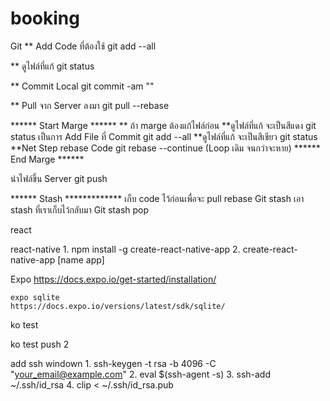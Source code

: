 # booking

Git
** Add Code ที่ต้องใช้ 
	git add --all

** ดูไฟล์ที่แก้ 
	git status

** Commit Local 
	git commit -am ""

** Pull จาก Server ลงมา 
	git pull --rebase

****** Start Marge ****** ** ถ้า marge ต้องแก้ไฟล์ก่อน
**ดูไฟล์ที่แก้ จะเป็นสีแดง git status
เป็นการ Add File ที่ Commit git add --all
**ดูไฟล์ที่แก้ จะเป็นสีเขียว git status
**Net Step rebase Code 
	git rebase --continue
(Loop เดิม จนกว่าจะหาย) 
****** End Marge ******

นำไฟล์ขึ้น Server git push

****** Stash *************
เก็บ code ไว้ก่อนเพื่อจะ pull rebase
Git stash
เอา stash ที่เราเก็บไว้กลับมา
Git stash pop 


react 

react-native
    1. npm install -g create-react-native-app
    2. create-react-native-app [name app]

Expo
    https://docs.expo.io/get-started/installation/
    
    expo sqlite
    https://docs.expo.io/versions/latest/sdk/sqlite/

ko test

ko test push 2

add ssh 
windown
    1. ssh-keygen -t rsa -b 4096 -C "your_email@example.com"
    2. eval $(ssh-agent -s)
    3. ssh-add ~/.ssh/id_rsa
    4. clip < ~/.ssh/id_rsa.pub
